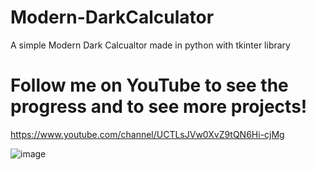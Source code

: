 # Modern-DarkCalculator
A simple Modern Dark Calcualtor made in python with tkinter library

# Follow me on YouTube to see the progress and to see more projects!
https://www.youtube.com/channel/UCTLsJVw0XvZ9tQN6Hi-cjMg

![image](https://github.com/Asha-Coding/Modern-DarkCalculator/assets/88859091/cc9ebdbb-e4b1-4428-a52f-2b8ebb00a3d4)
